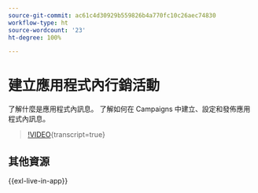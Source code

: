 ```yaml
---
source-git-commit: ac61c4d30929b559826b4a770fc10c26aec74830
workflow-type: ht
source-wordcount: '23'
ht-degree: 100%

---
```

# 建立應用程式內行銷活動

了解什麼是應用程式內訊息。 了解如何在 Campaigns 中建立、設定和發佈應用程式內訊息。

>[!VIDEO](https://video.tv.adobe.com/v/3451893?quality=12&learn=on&captions=chi_hant){transcript=true}

## 其他資源

{{exl-live-in-app}}
